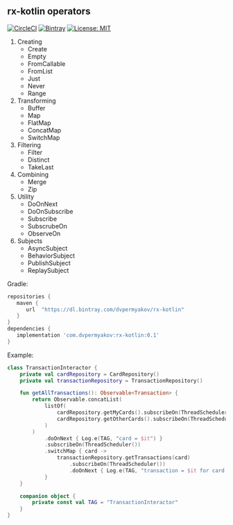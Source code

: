 rx-kotlin operators
------------------------------------------------------------
[![CircleCI](https://circleci.com/gh/dvpermyakov/rx-kotlin/tree/master.svg?style=shield)](https://circleci.com/gh/dvpermyakov/rx-kotlin/tree/master)
[![Bintray](https://api.bintray.com/packages/dvpermyakov/rx-kotlin/core/images/download.svg)](https://bintray.com/dvpermyakov/rx-kotlin/core/_latestVersion)
[![License: MIT](https://img.shields.io/badge/License-MIT-yellow.svg)](https://opensource.org/licenses/MIT)

1. Creating
    * Create
    * Empty
    * FromCallable
    * FromList
    * Just
    * Never
    * Range
2. Transforming
    * Buffer
    * Map
    * FlatMap
    * ConcatMap
    * SwitchMap
3. Filtering
    * Filter
    * Distinct
    * TakeLast
4. Combining
    * Merge
    * Zip
5. Utility
    * DoOnNext
    * DoOnSubscribe
    * Subscribe
    * SubscrubeOn
    * ObserveOn
6. Subjects
    * AsyncSubject
    * BehaviorSubject
    * PublishSubject
    * ReplaySubject
    
Gradle: 
```Groovy
repositories {
   maven { 
      url  "https://dl.bintray.com/dvpermyakov/rx-kotlin"
   }
}
dependencies {
   implementation 'com.dvpermyakov:rx-kotlin:0.1'
}
```

Example:
```Kotlin
class TransactionInteractor {
    private val cardRepository = CardRepository()
    private val transactionRepository = TransactionRepository()

    fun getAllTransactions(): Observable<Transaction> {
        return Observable.concatList(
            listOf(
                cardRepository.getMyCards().subscribeOn(ThreadScheduler()),
                cardRepository.getOtherCards().subscribeOn(ThreadScheduler())
            )
        )
            .doOnNext { Log.e(TAG, "card = $it") }
            .subscribeOn(ThreadScheduler())
            .switchMap { card ->
                transactionRepository.getTransactions(card)
                    .subscribeOn(ThreadScheduler())
                    .doOnNext { Log.e(TAG, "transaction = $it for card = ${card.id}") }
            }
    }

    companion object {
        private const val TAG = "TransactionInteractor"
    }
}
```
